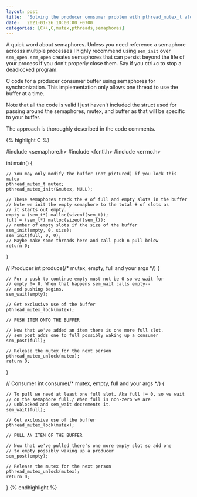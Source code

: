 ```yaml
---
layout: post
title:  "Solving the producer consumer problem with pthread_mutex_t alone"
date:   2021-01-26 10:00:00 +0700
categories: [C++,C,mutex,pthreads,semaphores]
---
```


A quick word about semaphores. Unless you need reference a semaphore acrosss multiple processes I highly recommend using
`sem_init` over `sem_open`. `sem_open` creates semaphores that can persist beyond the life of your process if you don't properly close them.
Say if you ctrl+c to stop a deadlocked program.


C code for a producer consumer buffer using semaphores for synchronization. This implementation only allows one thread to use the buffer at
a time.

Note that all the code is valid I just haven't included the struct used for passing around the semaphores, mutex, and buffer as
that will be specific to your buffer.

The approach is thoroughly described in the code comments.

{% highlight C %}

#include <semaphore.h>
#include <fcntl.h>
#include <errno.h>

int main() {

    // You may only modify the buffer (not pictured) if you lock this mutex
    pthread_mutex_t mutex;
    pthread_mutex_init(&mutex, NULL);

    // These semaphores track the # of full and empty slots in the buffer
    // Note we init the empty semaphore to the total # of slots as
    // it starts out empty.
    empty = (sem_t*) malloc(sizeof(sem_t));
    full = (sem_t*) malloc(sizeof(sem_t));
    // number of empty slots if the size of the buffer
    sem_init(empty, 0, size); 
    sem_init(full, 0, 0);
    // Maybe make some threads here and call push n pull below
    return 0;

}

// Producer
int produce(/* mutex, empty, full and your args */) {

    // For a push to continue empty must not be 0 so we wait for 
    // empty != 0. When that happens sem_wait calls empty-- 
    // and pushing begins.
    sem_wait(empty);
    
    // Get exclusive use of the buffer
    pthread_mutex_lock(mutex);

    // PUSH ITEM ONTO THE BUFFER

    // Now that we've added an item there is one more full slot.
    // sem_post adds one to full possibly waking up a consumer
    sem_post(full);

    // Release the mutex for the next person
    pthread_mutex_unlock(mutex);
    return 0;
}

// Consumer
int consume(/* mutex, empty, full and your args */) {

    // To pull we need at least one full slot. Aka full != 0, so we wait 
    // on the semaphore full./ When full is non-zero we are 
    // unblocked and sem_wait decrements it.
    sem_wait(full);

    // Get exclusive use of the buffer
    pthread_mutex_lock(mutex);

    // PULL AN ITEM OF THE BUFFER
    
    // Now that we've pulled there's one more empty slot so add one 
    // to empty possibly waking up a producer
    sem_post(empty);

    // Release the mutex for the next person
    pthread_mutex_unlock(mutex);
    return 0;
}
{% endhighlight %}
